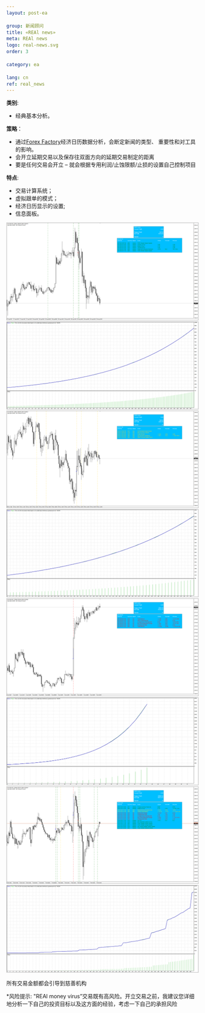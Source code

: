 ```yaml
---
layout: post-ea

group: 新闻顾问
title: «REAl news»
meta: REAl news
logo: real-news.svg
order: 3

category: ea

lang: cn
ref: real_news
---
```


**类别**:
  - 经典基本分析。

**策略**：
  - 通过<a href="https://www.forexfactory.com" target="_blank">Forex Factory</a>经济日历数据分析，会断定新闻的类型、  重要性和对工具的影响。
  - 会开立延期交易以及保存往双面方向的延期交易制定的距离
  - 要是任何交易会开立 – 就会根据专用利润/止蚀限额/止损的设置自己控制项目

**特点**:
  - 交易计算系统；
  - 虚拟跟单的模式；
  - 经济日历显示的设置;
  -  信息面板。

<a data-fancybox="gallery" href="/img/ea/en/1. ENG - XAUUSD (Medium news).png"><img src="/img/ea/en/1. ENG - XAUUSD (Medium news).png" alt=""></a>
<a data-fancybox="gallery" href="/img/ea/en/1. ENG - XAUUSD (Medium chart).png"><img src="/img/ea/en/1. ENG - XAUUSD (Medium chart).png" alt=""></a>
<a data-fancybox="gallery" href="/img/ea/en/2. ENG - XAUUSD (High news).png"><img src="/img/ea/en/2. ENG - XAUUSD (High news).png" alt=""></a>
<a data-fancybox="gallery" href="/img/ea/en/2. ENG - XAUUSD (High chart).png"><img src="/img/ea/en/2. ENG - XAUUSD (High chart).png" alt=""></a>
<a data-fancybox="gallery" href="/img/ea/en/3. ENG - XAUUSD (NFP news).png"><img src="/img/ea/en/3. ENG - XAUUSD (NFP news).png" alt=""></a>
<a data-fancybox="gallery" href="/img/ea/en/3. ENG - XAUUSD (NFP chart).png"><img src="/img/ea/en/3. ENG - XAUUSD (NFP chart).png" alt=""></a>
<a data-fancybox="gallery" href="/img/ea/en/4. ENG - XAUUSD (All news).png"><img src="/img/ea/en/4. ENG - XAUUSD (All news).png" alt=""></a>
<a data-fancybox="gallery" href="/img/ea/en/4. ENG - XAUUSD (All chart).png"><img src="/img/ea/en/4. ENG - XAUUSD (All chart).png" alt=""></a>

所有交易金额都会引导到慈善机构

*风险提示: "REAl money virus”交易既有高风险。开立交易之前，我建议您详细地分析一下自己的投资目标以及这方面的经验，考虑一下自己的承担风险
